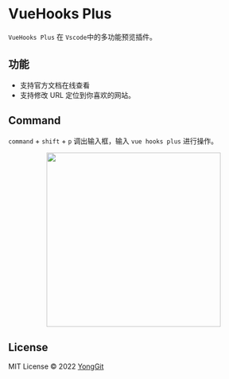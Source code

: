 # VueHooks Plus

`VueHooks Plus` 在 `Vscode`中的多功能预览插件。

## 功能

- 支持官方文档在线查看
- 支持修改 URL 定位到你喜欢的网站。

## Command

`command` + `shift` + `p` 调出输入框，输入 `vue hooks plus` 进行操作。

<p align="center">
<img width="350" src="image/preview1.png">
</p>

## License

MIT License © 2022 [YongGit](https://github.com/NelsonYong)
